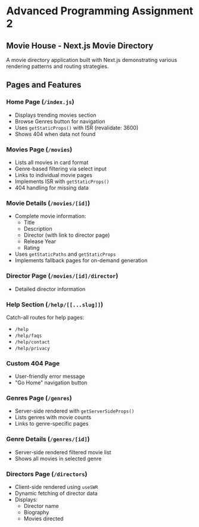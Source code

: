 # Advanced Programming Assignment 2
## Movie House - Next.js Movie Directory

A movie directory application built with Next.js demonstrating various rendering patterns and routing strategies.

## Pages and Features

### Home Page (`/index.js`)
- Displays trending movies section
- Browse Genres button for navigation
- Uses `getStaticProps()` with ISR (revalidate: 3600)
- Shows 404 when data not found

### Movies Page (`/movies`)
- Lists all movies in card format
- Genre-based filtering via select input
- Links to individual movie pages
- Implements ISR with `getStaticProps()`
- 404 handling for missing data

### Movie Details (`/movies/[id]`)
- Complete movie information:
  - Title
  - Description  
  - Director (with link to director page)
  - Release Year
  - Rating
- Uses `getStaticPaths` and `getStaticProps`
- Implements fallback pages for on-demand generation

### Director Page (`/movies/[id]/director`) 
- Detailed director information

### Help Section (`/help/[[...slug]]`)
Catch-all routes for help pages:
- `/help`
- `/help/faqs`  
- `/help/contact`
- `/help/privacy`

### Custom 404 Page
- User-friendly error message
- "Go Home" navigation button

### Genres Page (`/genres`)
- Server-side rendered with `getServerSideProps()`
- Lists genres with movie counts
- Links to genre-specific pages

### Genre Details (`/genres/[id]`)
- Server-side rendered filtered movie list
- Shows all movies in selected genre

### Directors Page (`/directors`)
- Client-side rendered using `useSWR`
- Dynamic fetching of director data
- Displays:
  - Director name
  - Biography
  - Movies directed
